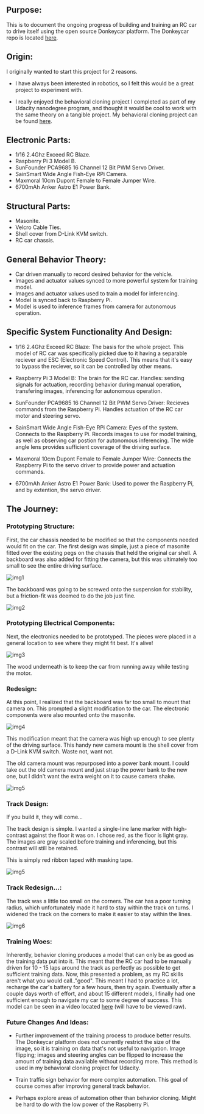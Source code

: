 ## Purpose:

This is to document the ongoing progress of building and training an RC car to drive itself using the open source Donkeycar platform. The Donkeycar repo is located [here](https://github.com/wroscoe/donkey).

## Origin: 

I originally wanted to start this project for 2 reasons.
- I have always been interested in robotics, so I felt this would be a great project to experiment with.

- I really enjoyed the behavioral cloning project I completed as part of my Udacity nanodegree program, and thought it would
be cool to work with the same theory on a tangible project. My behavioral cloning project can be found [here](https://github.com/DavidG1011/Udacity-Behavioral-Cloning---P3).

## Electronic Parts:

- 1/16 2.4Ghz Exceed RC Blaze.
- Raspberry Pi 3 Model B.
- SunFounder PCA9685 16 Channel 12 Bit PWM Servo Driver.
- SainSmart Wide Angle Fish-Eye RPi Camera.
- Maxmoral 10cm Dupont Female to Female Jumper Wire.
- 6700mAh Anker Astro E1 Power Bank.

## Structural Parts:

- Masonite.
- Velcro Cable Ties.
- Shell cover from D-Link KVM switch.
- RC car chassis.

## General Behavior Theory:

- Car driven manually to record desired behavior for the vehicle.
- Images and actuator values synced to more powerful system for training model. 
- Images and actuator values used to train a model for inferencing.
- Model is synced back to Raspberry Pi.
- Model is used to inference frames from camera for autonomous operation. 


## Specific System Functionality And Design:

- 1/16 2.4Ghz Exceed RC Blaze: The basis for the whole project. This model of RC car was specifically picked due to it having a separable reciever and ESC (Electronic Speed Control).  This means that it's easy to bypass the reciever, so it can be controlled by other means. 

- Raspberry Pi 3 Model B: The brain for the RC car. Handles: sending signals for actuation, recording behavior during manual operation, transfering images, inferencing for autonomous operation.

- SunFounder PCA9685 16 Channel 12 Bit PWM Servo Driver: Recieves commands from the Raspberry Pi. Handles actuation of the RC car motor and steering servo.

- SainSmart Wide Angle Fish-Eye RPi Camera: Eyes of the system. Connects to the Raspberry Pi. Records images to use for model training, as well as observing car postion for autonomous inferencing. The wide angle lens provides sufficient coverage of the driving surface.  

- Maxmoral 10cm Dupont Female to Female Jumper Wire: Connects the Raspberry Pi to the servo driver to provide power and actuation commands. 

- 6700mAh Anker Astro E1 Power Bank: Used to power the Raspberry Pi, and by extention, the servo driver. 

## The Journey:

### Prototyping Structure:
First, the car chassis needed to be modified so that the components needed would fit on the car. The first design was simple, just a piece of masonite fitted over the existing pegs on the chassis that held the original car shell. A backboard was also added for fitting the camera, but this was ultimately too small to see the entire driving surface. 


![img1](Pictures/1.jpg)


The backboard was going to be screwed onto the suspension for stability, but a friction-fit was deemed to do the job just fine.


![img2](Pictures/2.jpg)


### Prototyping Electrical Components:
Next, the electronics needed to be prototyped. The pieces were placed in a general location to see where they might fit best. 
It's alive!


![img3](Pictures/4.jpg)


The wood underneath is to keep the car from running away while testing the motor. 

### Redesign:
At this point, I realized that the backboard was far too small to mount that camera on. This prompted a slight modification to the car. The electronic components were also mounted onto the masonite. 


![img4](Pictures/6.jpg)


This modification meant that the camera was high up enough to see plenty of the driving surface. This handy new camera mount is the shell cover from a D-Link KVM switch. Waste not, want not. 

The old camera mount was repurposed into a power bank mount. I could take out the old camera mount and just strap the power bank to the new one, but I didn't want the extra weight on it to cause camera shake. 


![img5](Pictures/7.jpg)


### Track Design:
If you build it, they will come...

The track design is simple. I wanted a single-line lane marker with high-contrast against the floor it was on. I chose red, as the floor is light gray. The images are gray scaled before training and inferencing, but this contrast will still be retained. 

This is simply red ribbon taped with masking tape.


![img5](Pictures/9.jpg)


### Track Redesign...:
The track was a little too small on the corners. The car has a poor turning radius, which unfortunately made it hard to stay within the track on turns. I widened the track on the corners to make it easier to stay within the lines. 


![img6](Pictures/11.jpg)


### Training Woes: 
Inherently, behavior cloning produces a model that can only be as good as the training data put into it. This meant that the RC car had to be manually driven for 10 - 15 laps around the track as perfectly as possible to get sufficient training data. Now, this presented a problem, as my RC skills aren't what you would call.."good". This meant I had to practice a lot, recharge the car's battery for a few hours, then try again. Eventually after a couple days worth of effort, and about 15 different models, I finally had one sufficient enough to navigate my car to some degree of success. This model can be seen in a video located [here](https://github.com/DavidG1011/Behavioral-Cloning-RC-Car-Project/blob/master/Videos/1.mp4) (will have to be viewed raw).

### Future Changes And Ideas:
- Further improvement of the training process to produce better results. The Donkeycar platform does not currently restrict the size of the image, so it is training on data that's not useful to navigation. Image flipping; images and steering angles can be flipped to increase the amount of training data available without recording more. This method is used in my behavioral cloning project for Udacity. 

- Train traffic sign behavior for more complex automation. This goal of course comes after improving general track behavior. 

- Perhaps explore areas of automation other than behavior cloning. Might be hard to do with the low power of the Raspberry Pi.
